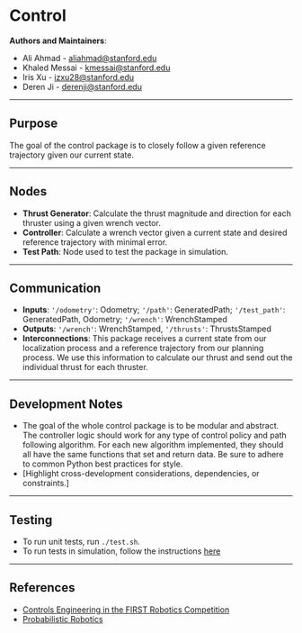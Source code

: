 # Control

**Authors and Maintainers**: 
- Ali Ahmad - aliahmad@stanford.edu
- Khaled Messai - kmessai@stanford.edu
- Iris Xu - izxu28@stanford.edu
- Deren Ji - derenji@stanford.edu

[//]: # (List maintainers and contact info)

---

## Purpose  
The goal of the control package is to closely follow a given reference trajectory given our current state.  

[//]: # (Briefly explain the purpose of this module and its role in the overall system.)

---

## Nodes  
- **Thrust Generator**: Calculate the thrust magnitude and direction for each thruster using a given wrench vector.
- **Controller**: Calculate a wrench vector given a current state and desired reference trajectory with minimal error.
- **Test Path**: Node used to test the package in simulation.

---

## Communication  
- **Inputs**: `'/odometry'`: Odometry; `'/path'`: GeneratedPath; `'/test_path'`: GeneratedPath, Odometry; `'/wrench'`: WrenchStamped
- **Outputs**: `'/wrench'`: WrenchStamped, `'/thrusts'`: ThrustsStamped
- **Interconnections**: This package receives a current state from our localization process and a reference trajectory from our planning process. We use this information to calculate our thrust and send out the individual thrust for each thruster. 

---

## Development Notes  
- The goal of the whole control package is to be modular and abstract. The controller logic should work for any type of control policy and path following algorithm. For each new algorithm implemented, they should all have the same functions that set and return data. Be sure to adhere to common Python best practices for style.
- [Highlight cross-development considerations, dependencies, or constraints.]

---

## Testing  
- To run unit tests, run `./test.sh`. 
- To run tests in simulation, follow the instructions [here](control/README.md)

---

## References  
- [Controls Engineering in the FIRST Robotics Competition](https://file.tavsys.net/control/controls-engineering-in-frc.pdf)
- [Probabilistic Robotics](https://github.com/yvonshong/Probabilistic-Robotics/blob/master/Probabilistic-Robotics-en.pdf)
